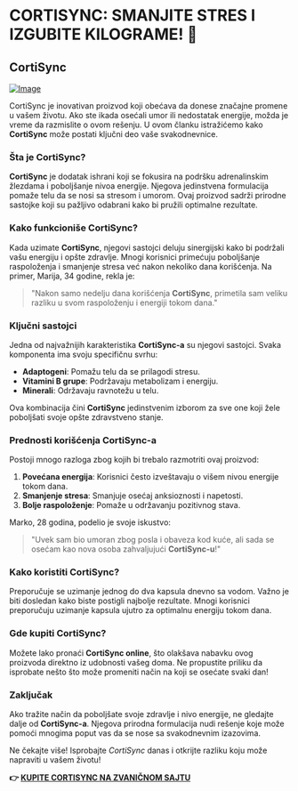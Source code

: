 # CORTISYNC: SMANJITE STRES I IZGUBITE KILOGRAME! 🌟

## CortiSync

[![Image](https://www2.sellhealth.com/239/cortisync_6_1a.jpg)](https://gchaffi.com/SE7shhHX)

CortiSync je inovativan proizvod koji obećava da donese značajne promene u vašem životu. Ako ste ikada osećali umor ili nedostatak energije, možda je vreme da razmislite o ovom rešenju. U ovom članku istražićemo kako **CortiSync** može postati ključni deo vaše svakodnevnice.

### Šta je CortiSync?

**CortiSync** je dodatak ishrani koji se fokusira na podršku adrenalinskim žlezdama i poboljšanje nivoa energije. Njegova jedinstvena formulacija pomaže telu da se nosi sa stresom i umorom. Ovaj proizvod sadrži prirodne sastojke koji su pažljivo odabrani kako bi pružili optimalne rezultate.

### Kako funkcioniše CortiSync?

Kada uzimate **CortiSync**, njegovi sastojci deluju sinergijski kako bi podržali vašu energiju i opšte zdravlje. Mnogi korisnici primećuju poboljšanje raspoloženja i smanjenje stresa već nakon nekoliko dana korišćenja. Na primer, Marija, 34 godine, rekla je:

> "Nakon samo nedelju dana korišćenja **CortiSync**, primetila sam veliku razliku u svom raspoloženju i energiji tokom dana."

### Ključni sastojci

Jedna od najvažnijih karakteristika **CortiSync-a** su njegovi sastojci. Svaka komponenta ima svoju specifičnu svrhu:

- **Adaptogeni**: Pomažu telu da se prilagodi stresu.
- **Vitamini B grupe**: Podržavaju metabolizam i energiju.
- **Minerali**: Održavaju ravnotežu u telu.

Ova kombinacija čini **CortiSync** jedinstvenim izborom za sve one koji žele poboljšati svoje opšte zdravstveno stanje.

### Prednosti korišćenja CortiSync-a

Postoji mnogo razloga zbog kojih bi trebalo razmotriti ovaj proizvod:

1. **Povećana energija**: Korisnici često izveštavaju o višem nivou energije tokom dana.
2. **Smanjenje stresa**: Smanjuje osećaj anksioznosti i napetosti.
3. **Bolje raspoloženje**: Pomaže u održavanju pozitivnog stava.

Marko, 28 godina, podelio je svoje iskustvo:

> "Uvek sam bio umoran zbog posla i obaveza kod kuće, ali sada se osećam kao nova osoba zahvaljujući **CortiSync-u**!"

### Kako koristiti CortiSync?

Preporučuje se uzimanje jednog do dva kapsula dnevno sa vodom. Važno je biti dosledan kako biste postigli najbolje rezultate. Mnogi korisnici preporučuju uzimanje kapsula ujutro za optimalnu energiju tokom dana.

### Gde kupiti CortiSync?

Možete lako pronaći **CortiSync online**, što olakšava nabavku ovog proizvoda direktno iz udobnosti vašeg doma. Ne propustite priliku da isprobate nešto što može promeniti način na koji se osećate svaki dan!

### Zaključak

Ako tražite način da poboljšate svoje zdravlje i nivo energije, ne gledajte dalje od **CortiSync-a**. Njegova prirodna formulacija nudi rešenje koje može pomoći mnogima poput vas da se nose sa svakodnevnim izazovima.

Ne čekajte više! Isprobajte *CortiSync* danas i otkrijte razliku koju može napraviti u vašem životu!



**👉 [KUPITE CORTISYNC NA ZVANIČNOM SAJTU](https://gchaffi.com/SE7shhHX)**